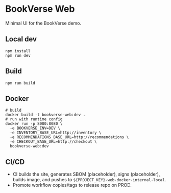# BookVerse Web

Minimal UI for the BookVerse demo.

## Local dev
```
npm install
npm run dev
```

## Build
```
npm run build
```

## Docker
```
# build
docker build -t bookverse-web:dev .
# run with runtime config
docker run -p 8080:8080 \
  -e BOOKVERSE_ENV=DEV \
  -e INVENTORY_BASE_URL=http://inventory \
  -e RECOMMENDATIONS_BASE_URL=http://recommendations \
  -e CHECKOUT_BASE_URL=http://checkout \
  bookverse-web:dev
```

## CI/CD
- CI builds the site, generates SBOM (placeholder), signs (placeholder), builds image, and pushes to `${PROJECT_KEY}-web-docker-internal-local`.
- Promote workflow copies/tags to release repo on PROD.
